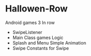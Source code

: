 # Hallowen-Row

Android games 3 In row 
- SwipeListener 
- Main Class games Logic 
- Splash and Menu Simple Animation 
- Swipe Constants for Swipe
